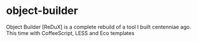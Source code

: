 object-builder
==============

Object Builder [ReDuX] is a complete rebuild of a tool I built centenniae ago. This time with CoffeeScript, LESS and Eco templates